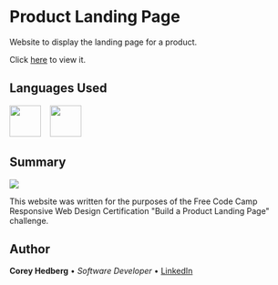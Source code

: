 # Product Landing Page

Website to display the landing page for a product.

Click [here](https://coreyhedberg.github.io/product_landing_page/) to view it.

## Languages Used

<image src="media/html.svg" width="55">&nbsp; &nbsp; <image src="media/css.svg" width="55">

## Summary

<image src="media/readme_screenshot.png">

This website was written for the purposes of the Free Code Camp Responsive Web Design Certification "Build a Product Landing Page" challenge.

## Author

**Corey Hedberg** &bull; _Software Developer_ &bull; [LinkedIn](https://www.linkedin.com/in/coreyhedberg/)

